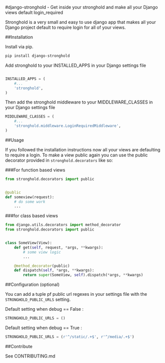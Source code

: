#django-stronghold - Get inside your stronghold and make all your Django views default login_required 

Stronghold is a very small and easy to use django app that makes all your Django project default to require login for all of your views.


##Installation

Install via pip. 

```sh
pip install django-stronghold
```

Add stronghold to your INSTALLED_APPS in your Django settings file

```python

INSTALLED_APPS = (
    #...
    'stronghold',
)
```

Then add the stronghold middleware to your MIDDLEWARE_CLASSES in your Django settings file

```python
MIDDLEWARE_CLASSES = (
    #...
    'stronghold.middleware.LoginRequiredMiddleware',
)

```

##Usage

If you followed the installation instructions now all your views are defaulting to require a login.
To make a view public again you can use the public decorator provided in `stronghold.decorators` like so:

###For function based views 
```python
from stronghold.decorators import public


@public
def someview(request):
	# do some work
	...

```

###for class based views

```python
from django.utils.decorators import method_decorator
from stronghold.decorators import public


class SomeView(View):
	def get(self, request, *args, **kwargs):
		# some view logic
		...

	@method_decorator(public)
	def dispatch(self, *args, **kwargs):
    	return super(SomeView, self).dispatch(*args, **kwargs)
```

##Configuration (optional)

You can add a tuple pf public url regexes in your settings file with the `STRONGHOLD_PUBLIC_URLS` setting.

Default setting when debug == False :
```python	
STRONGHOLD_PUBLIC_URLS = ()
```

Default setting when debug == True :
```python	
STRONGHOLD_PUBLIC_URLS = (r'^/static/.+$', r'^/media/.+$')
```


##Contribute

See CONTRIBUTING.md
